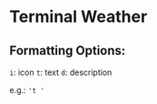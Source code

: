 # Terminal Weather

## Formatting Options:

  `i`: icon
  `t`: text
  `d`: description

  e.g.: `'t '`
